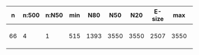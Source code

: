 n    |n:500  |n:N50  |min  |N80   |N50   |N20   |E-size  |max   |sum   |name
---  |---    |---    |---  |---   |---   |---   |---     |---   |---   |---
66   |4      |1      |515  |1393  |3550  |3550  |2507    |3550  |6042  |output-28-unitigs.fa

